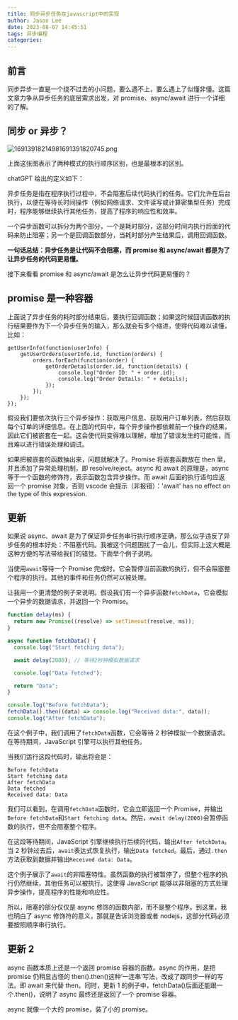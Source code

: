 ```yaml
---
title: 同步异步任务在javascript中的实现
author: Jason Lee
date: 2023-08-07 14:45:51
tags: 异步编程
categories:
---
```


## 前言

同步异步一直是一个绕不过去的小问题，要么遇不上，要么遇上了似懂非懂。这篇文章力争从异步任务的底层需求出发，对 promise、async/await 进行一个详细的了解。

## 同步 or 异步？

![16913918214981691391820745.png](https://fastly.jsdelivr.net/gh/li199-code/blog-imgs@main/16913918214981691391820745.png)

上面这张图表示了两种模式的执行顺序区别，也是最根本的区别。

chatGPT 给出的定义如下：

异步任务是指在程序执行过程中，不会阻塞后续代码执行的任务。它们允许在后台执行，以便在等待长时间操作（例如网络请求、文件读写或计算密集型任务）完成时，程序能够继续执行其他任务，提高了程序的响应性和效率。

一个异步函数可以拆分为两个部分，一个是耗时部分，这部分时间内执行后面的代码来防止阻塞；另一个是回调函数部分，当耗时部分产生结果后，调用回调函数。

**一句话总结：异步任务是让代码不会阻塞，而 promise 和 async/await 都是为了让异步任务的代码更易懂。**

接下来看看 promise 和 async/await 是怎么让异步代码更易懂的？

## promise 是一种容器

上面说了异步任务的耗时部分结束后，要执行回调函数；如果这时候回调函数的执行结果要作为下一个异步任务的输入，那么就会有多个缩进，使得代码难以读懂，比如：

```
getUserInfo(function(userInfo) {
    getUserOrders(userInfo.id, function(orders) {
        orders.forEach(function(order) {
            getOrderDetails(order.id, function(details) {
                console.log("Order ID: " + order.id);
                console.log("Order Details: " + details);
            });
        });
    });
});
```

假设我们要依次执行三个异步操作：获取用户信息、获取用户订单列表，然后获取每个订单的详细信息。在上面的代码中，每个异步操作都依赖前一个操作的结果，因此它们被嵌套在一起。这会使代码变得难以理解，增加了错误发生的可能性，而且难以进行错误处理和调试。

如果把被嵌套的函数抽出来，问题就解决了。Promise 将嵌套函数放在 then 里，并且添加了异常处理机制，即 resolve/reject。async 和 await 的原理是，async 等于一个函数的修饰符，表示函数包含异步操作。而 await 后面的执行语句应返回一个 promise 对象，否则 vscode 会提示（非报错）：'await' has no effect on the type of this expression.

## 更新

如果说 async、await 是为了保证异步任务串行执行顺序正确，那么似乎违反了异步任务的根本好处：不阻塞代码。我被这个问题困扰了一会儿，但实际上这大概是这种方便的写法带给我们的错觉。下面举个例子说明。

当使用`await`等待一个 Promise 完成时，它会暂停当前函数的执行，但不会阻塞整个程序的执行。其他的事件和任务仍然可以被处理。

让我用一个更清楚的例子来说明。假设我们有一个异步函数`fetchData`，它会模拟一个异步的数据请求，并返回一个 Promise。

```javascript
function delay(ms) {
  return new Promise((resolve) => setTimeout(resolve, ms));
}

async function fetchData() {
  console.log("Start fetching data");

  await delay(2000); // 等待2秒钟模拟数据请求

  console.log("Data fetched");

  return "Data";
}

console.log("Before fetchData");
fetchData().then((data) => console.log("Received data:", data));
console.log("After fetchData");
```

在这个例子中，我们调用了`fetchData`函数，它会等待 2 秒钟模拟一个数据请求。在等待期间，JavaScript 引擎可以执行其他任务。

当我们运行这段代码时，输出将会是：

```
Before fetchData
Start fetching data
After fetchData
Data fetched
Received data: Data
```

我们可以看到，在调用`fetchData`函数时，它会立即返回一个 Promise，并输出`Before fetchData`和`Start fetching data`。然后，`await delay(2000)`会暂停函数的执行，但不会阻塞整个程序。

在这段等待期间，JavaScript 引擎继续执行后续的代码，输出`After fetchData`。当 2 秒钟过去后，`await`表达式恢复执行，输出`Data fetched`。最后，通过`.then`方法获取到数据并输出`Received data: Data`。

这个例子展示了`await`的非阻塞特性。虽然函数的执行被暂停了，但整个程序的执行仍然继续，其他任务可以被执行。这使得 JavaScript 能够以非阻塞的方式处理异步操作，提高程序的性能和响应性。

所以，阻塞的部分仅仅是 async 修饰的函数内部，而不是整个程序。到这里，我也明白了 async 修饰符的意义，那就是告诉浏览器或者 nodejs，这部分代码必须要按照顺序串行执行。

## 更新 2

async 函数本质上还是一个返回 promise 容器的函数。async 的作用，是把 promise 仍稍显古怪的 then().then()这种‘一连串’写法，改成了跟同步一样的写法。即 await 来代替 then。同时，更新 1 的例子中，fetchData()后面还能跟一个.then()，说明了 async 最终还是返回了一个 promise 容器。

async 就像一个大的 promise，装了小的 promise。
